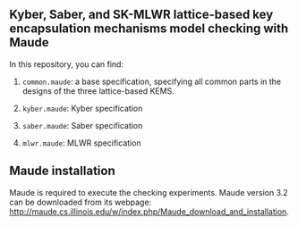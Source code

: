 ## Kyber, Saber, and SK-MLWR lattice-based key encapsulation mechanisms model checking with Maude

In this repository, you can find:

1) `common.maude`: a base specification, specifying all common parts in the designs of the three lattice-based KEMS.

2) `kyber.maude`: Kyber specification
3) `saber.maude`: Saber specification
4) `mlwr.maude`: MLWR specification

## Maude installation
Maude is required to execute the checking experiments. Maude version 3.2 can be downloaded from its webpage: http://maude.cs.illinois.edu/w/index.php/Maude_download_and_installation.